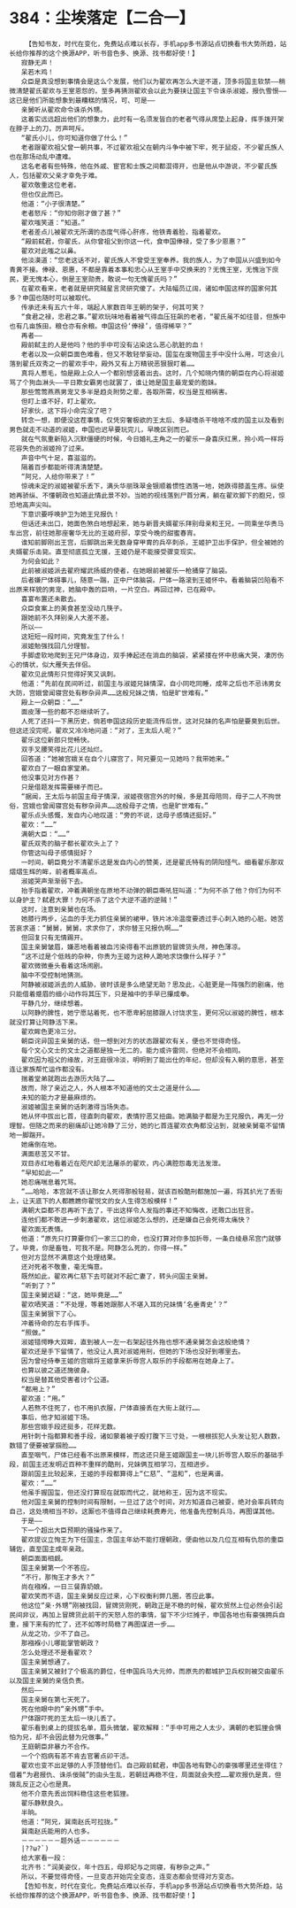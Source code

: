 # 384：尘埃落定【二合一】
        【告知书友，时代在变化，免费站点难以长存，手机app多书源站点切换看书大势所趋，站长给你推荐的这个换源APP，听书音色多、换源、找书都好使！】
       寂静无声！
       呆若木鸡！
       众臣是真没想到事情会是这么个发展，他们以为翟欢再怎么大逆不道，顶多将国主软禁——稍微清楚翟氏翟欢与王室恩怨的，至多再猜测翟欢会以此为要挟让国主下令诛杀淑姬，报仇雪恨——这已是他们所能想象到最糟糕的情况，可、可是——
       亲舅听从翟欢命令诛杀外甥。
       这着实远远超出他们的想象力，此时有一名须发皆白的老者气得从席垫上起身，挥手拨开架在脖子上的刀，厉声呵斥。
       “翟氏小儿，你可知道你做了什么！”
       老者跟翟欢祖父曾一朝共事，不过翟欢祖父在朝内斗争中被下牢，死于鼠疫，不少翟氏族人也在那场动乱中遭难。
       这名老者有些特殊，他在外戚、宦官和士族之间都混得开，也是他从中游说，不少翟氏族人，包括翟欢父亲才幸免于难。
       翟欢敬重这位老者。
       但也仅此而已。
       他道：“小子很清楚。”
       老者怒斥：“你知你刚才做了甚？”
       翟欢嗤笑道：“知道。”
       老者差点儿被翟欢无所谓的态度气得心肝疼，他铁青着脸，指着翟欢。
       “殿前弑君，你翟氏，从你曾祖父到你这一代，食申国俸禄，受了多少恩惠？”
       翟欢对此嗤之以鼻。
       他淡漠道：“您老这话不对，翟氏族人不曾受王室奉养。我的族人，为了申国从兴盛到如今青黄不接。俸禄、恩惠，不都是靠着本事和忠心从王室手中交换来的？无愧王室，无愧治下庶民，更无愧本心，倒是王室勋贵，敢说一句无愧翟氏吗？”
       在翟欢看来，老者就是研究贼星言灵研究傻了。大陆幅员辽阔，诸如申国这样的国家何其多？申国也随时可以被取代。
       传承还未有五六十年，端起人家数百年王朝的架子，何其可笑？
       “食君之禄，忠君之事。”翟欢玩味地看着被气得血压狂飙的老者，“翟氏虽不如往昔，但族中也有几亩族田，粮仓亦有余粮。申国这份‘俸禄’，值得稀罕？”
       再者——
       殿前弑主的人是他吗？他的手中可没有沾染这么恶心肮脏的血！
       老者以及一众朝臣面色难看，但又不敢轻举妄动。国玺在废物国主手中没什么用，可这会儿落到翟氏双秀之一的翟欢手中，殿外又有上万精锐恶狠狠盯着……
       真将人惹毛，怕是殿上众人一个都别想竖着出去。这时，几个知晓内情的朝臣在内心将淑姬骂了个狗血淋头——平日欺女霸男也就罢了，谁让她是国主最宠爱的胞妹。
       那些莺莺燕燕男宠又多半是趋炎附势之辈，各取所需，权当是互相祸害。
       但盯上谁不好，盯上翟欢。
       好家伙，这下将小命完没了吧？
       转念一想，即便没这茬事情，仅凭穷奢极欲的王太后、多疑嗜杀干啥啥不成的国主以及看到男色就走不动道的淑姬，申国也迟早要玩完儿，早晚区别而已。
       就在气氛重新陷入沉默僵硬的时候，今日婚礼主角之一的翟乐一身喜庆红黑，拎小鸡一样将花容失色的淑姬拎了过来。
       声音中气十足，喜滋滋的。
       隔着百步都能听得清清楚楚。
       “阿兄，人给你带来了！”
       惊魂未定的淑姬被翟乐丢下，满头华丽珠翠金银顺着惯性洒落一地，她跌得膝盖生疼。纵使她再骄纵、不懂朝政也知道此情此景不妙。当她的视线落到尸首分离，躺在翟欢脚下的胞兄，惊恐地高声尖叫。
       下意识要呼唤护卫为她王兄报仇！
       但话还未出口，她面色煞白地想起来，她与新晋夫婿翟乐拜别母亲和王兄，一同乘坐华贵马车出宫，前往她那座奢华无比的王姬府邸，享受今晚的甜蜜春宵。
       谁知前脚刚出王宫，后脚跳出来无数身穿甲胄的兵卒刺杀，王姬护卫出手保护，但全被她的夫婿翟乐击毙。直至彻底孤立无援，王姬仍是不能接受骤变现实。
       为何会如此？
       此前被淑姬派去翟府耀武扬威的使者，在她眼前被翟乐一枪捅穿了脑袋。
       后者嫌尸体碍事儿，随意一踹，正中尸体脑袋。尸体一路滚到王姬怀中。看着脑袋凹陷看不出原来样貌的男宠，她脑中轰的巨响，一片空白。再回过神，已在殿中。
       喜宴布置还未散去。
       众臣食案上的美食甚至没动几筷子。
       跟她前不久拜别亲人大差不差。
       所以——
       这短短一段时间，究竟发生了什么！
       淑姬勉强找回几分理智。
       手脚虚软地爬到王兄尸体身边，双手捧起还在淌血的脑袋，紧紧搂在怀中悲痛大哭，凄厉伤心的情状，似大雁失去伴侣。
       翟欢见此情形只觉得好笑又讽刺。
       他道：“先前在民间听过，前国主与淑姬兄妹情深，自小同吃同睡，成年之后也不忌讳男女大防，宫娥曾闻寝宫处有秽杂异声……这般兄妹之情，怕是旷世难有。”
       殿上一众朝臣：“……”
       面皮薄一些的都不忍继续听了。
       人死了还抖一下黑历史，倘若申国这段历史能流传后世，这对兄妹的名声怕是要臭到后世。但这还没完呢，翟欢又冷冷地问道：“对了，王太后人呢？”
       翟乐这位新郎只觉畅快。
       双手叉腰笑得比花儿还灿烂。
       回答道：“她被宫娥关在自个儿寝宫了，阿兄要见一见她吗？我带她来。”
       翟欢白了一眼自家堂弟。
       他没事见对方作甚？
       只是借题发挥需要梯子而已。
       “据闻，王太后与前国主母子情深，淑姬夜宿宫外的时候，多是其母陪同，母子二人不拘世俗，宫娥也曾闻寝宫处有秽杂异声……这般母子之情，也是旷世难有。”
       翟乐点头感慨，发自内心地叹道：“旁的不说，这母子感情还挺好。”
       翟欢：“……”
       满朝大臣：“……”
       翟氏双秀的脑子都长翟欢头上了？
       你管这叫母子感情挺好？
       一时间，朝臣竟分不清翟乐这是发自内心的赞美，还是翟氏特有的阴阳怪气。细看翟乐那双熠熠生辉的眸，前者概率高点。
       淑姬哭声渐渐弱下去。
       抬手指着翟欢，冲着满朝坐在原地不动弹的朝臣嘶吼狂叫道：“为何不杀了他？你们为何不以身护主？弑君大罪！为何不杀了这个大逆不道的逆贼！”
       这时，注意到亲舅也在场。
       她膝行两步，沾血的手无力抓住亲舅的裙甲，铁片冰冷温度要透过手心刺入她的心脏。她苦苦哀求道：“舅舅，舅舅，求求你了，求你替王兄报仇啊……”
       但回复只有无情踢开。
       国主亲舅皱眉，嫌恶地看着被血污染得看不出原貌的冒牌货头颅，神色薄凉。
       “这不过是个低贱的杂种，你贵为王姬为这种人跪地求饶像什么样子？”
       翟欢微微垂头看着这场闹剧。
       脑中不受控制地猜测。
       阿静被淑姬派去的人威胁，彼时该是多么绝望无助？思及此，心脏更是一阵强烈的剧痛，他只能借着蹙眉的细小动作将其压下，只是袖中的手早已攥成拳。
       平静几分，继续想着。
       以阿静的脾性，她宁愿站着死，也不愿卑躬屈膝跟人讨饶求生，更何况以淑姬的脾性，根本就没打算让阿静活下来。
       翟欢眸色更冷三分。
       朝臣诧异国主亲舅的话，但一想到对方的状态跟翟欢有关，便也不觉得奇怪。
       每个文心文士的文士之道都是独一无二的，能力或许雷同，但绝对不会相同。
       翟欢因为祖父的缘故，对王庭很冷淡，明明到了能出仕的年纪，但却没有入朝的意思，甚至连让家族帮忙运作都没有。
       揣着堂弟就跑出去游历大陆了……
       故而，除了亲近之人，外人根本不知道他的文士之道是什么……
       未知的能力才是最麻烦的。
       淑姬被国主亲舅的话刺激得当场失态。
       她从怀中拔出匕首，径直刺向翟欢，表情狞恶又扭曲。她满脑子都是为王兄报仇，再无一分理智。但随之而来的剧痛却让她冷静了三分，她的匕首连翟欢衣角都没沾到，就被亲舅毫不留情地一脚踹开。
       她痛倒在地。
       满面悲苦又不甘。
       双目赤红地看着近在咫尺却无法屠杀的翟欢，内心满腔怨毒无法发泄。
       “早知如此——”
       她忍痛喘息着咒骂。
       “……哈哈，本宫就不该让那女人死得那般轻易，就该百般酷刑都施加一遍，将其扒光了丢街上，让天底下的人都瞧瞧你翟悦文的女人生得怎般模样！”
       满朝大臣都不忍再听下去了，干出这样令人发指的事还不知悔改，还敢口出狂言。
       连他们都不敢进一步刺激翟欢，这位淑姬怎么想的，还是嫌自己会死得太痛快？
       翟欢面无表情。
       他道：“原先只打算要你们一家三口的命，也没打算对你多加折辱，一条白绫悬吊宫门就够了。毕竟，你是畜牲，可我不是。阿静怎么死的，你得一样。”
       但对方显然不满意这个处理结果。
       还对死者不敬重，毫无悔意。
       既然如此，翟欢再仁慈下去可就对不起亡妻了，转头问国主亲舅。
       “听到了？”
       国主亲舅迟疑：“这，她毕竟是……”
       翟欢哂笑道：“不处理，等着她跟那人不堪入耳的兄妹情‘名垂青史’？”
       国主亲舅狠下了心。
       冲着待命的左右手挥手。
       “照做。”
       淑姬错愕睁大双眸，直到被人一左一右架起往外拖也想不通亲舅怎会这般绝情？
       翟欢还是手下留情了，他没让人真对淑姬用刑，但她的下场也没好到哪里去。
       因为曾经侍奉王姬的宫娥将王姬拿来折辱宫人取乐的手段都用在她身上了。
       也算以彼之道还施彼身。
       权当是替其他受害者讨个公道。
       “都用上？”
       翟欢道：“用。”
       人若熬不住死了，也不用扒衣服，尸体直接丢在大街上就行……
       事后，他才知淑姬下场。
       那些宫娥手段还挺多，花样无数。
       用针刺十指都算和善手段，诸如蒙着被子殴打腹下三寸处，一根根拔犯人头发让犯人数数，数错了便要被掌掴脸……
       直至咽气，尸体已经看不出原来模样，而这还只是王姬跟国主一块儿折辱宫人取乐的基础手段，前国主还发明近百种不重样的酷刑，兄妹俩互相学习，互相进步。
       跟前国主比较起来，王姬的手段都算得上“仁慈”、“温和”，也是离谱。
       翟欢：“……”
       他虽手握国玺，但还没打算现在就取而代之，就地称王，因为这不现实。
       他对国主亲舅的控制时间有限制，一旦过了这个时间，对方知道自己被耍，绝对会率兵转向自己，这处境相当不妙。这厮也不值得自己继续耗费寿元，他准备先控制兵马，再图谋其他。
       于是——
       下一个超出大臣预期的骚操作来了。
       翟欢提议立恂王为下任国主，念国主年幼不能打理朝政，便由他以及几位互相有仇怨的重臣辅佐，直至国主成年亲政。
       朝臣面面相觑。
       国主亲舅第一个不答应。
       “不行，那恂王才多大？”
       尚在襁褓，一日三餐靠奶娘。
       翟欢笑而不语，国主亲舅反应过来，心下权衡利弊几圈，答应此事。
       他这位“亲·外甥”刚被找回，冒牌货刚死，朝政正是不稳的时候，翟欢贸然上位必然会引起民间非议，再加上冒牌货此前干的天怒人怨的事情，留下不少烂摊子，申国各地也有豪强拥兵自重，接下来有的忙了，还不如等时局稳了再图谋进一步……
       从龙之功，少不了自己。
       那襁褓小儿哪能掌管朝政？
       怎么处理还不是看翟欢？
       国主亲舅想通了。
       国主亲舅又被封了个极高的爵位，任申国兵马大元帅，而原先的都城护卫兵权则被交由翟乐以及国主亲舅的亲信负责。
       然后——
       国主亲舅在第七天死了。
       死在他眼中的“亲外甥”手中。
       尸体跟吓死的王太后一块儿丢了。
       翟乐看到桌上的提拔名单，眉头微皱，翟欢解释：“手中可用之人太少，满朝的老狐狸会惧怕为兄，却不会因此替为兄做事。”
       王庭朝臣非暴力不合作。
       一个个抱病有恙不肯去官署点卯干活。
       翟欢也变不出足够的人手顶替他们。自己殿前弑君，申国各地有野心的豪强哪里还坐得住？借着“为君报仇、诛杀佞贼”的由头生乱，若朝廷再稳不住，局面就会失控……翟欢报仇是真，但拨乱反正之心也是真。
       他不介意先丢出饲料稳住这些老狐狸。
       翟乐静默良久。
       半晌。
       他道：“阿兄，巽南赵氏可拉拢。”
       巽南赵氏能用的人也多。
       －－－－－－题外话－－－－－－
       |??ω?`)
       给大家看一段：
       北齐书：“润美姿仪，年十四五，母郑妃与之同寝，有秽杂之声。”
       所以，不要觉得奇怪，一旦变态开始完全变态，连变态都会觉得对方变态。
       【告知书友，时代在变化，免费站点难以长存，手机app多书源站点切换看书大势所趋，站长给你推荐的这个换源APP，听书音色多、换源、找书都好使！】